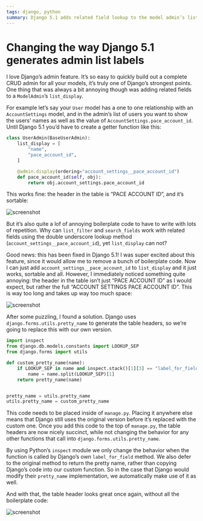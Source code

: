 ```yaml
---
tags: django, python
summary: Django 5.1 adds related field lookup to the model admin’s list_display, but with an annoying quirk. Let’s fix that!
---
```


# Changing the way Django 5.1 generates admin list labels

I love Django’s admin feature. It’s so easy to quickly build out a complete CRUD admin for all your models, it’s truly one of Django’s strongest points. One thing that was always a bit annoying though was adding related fields to a `ModelAdmin`’s `list_display`.

For example let’s say your `User` model has a one to one relationship with an `AccountSettings` model, and in the admin’s list of users you want to show the users' names as well as the value of `AccountSettings.pace_account_id`. Until Django 5.1 you’d have to create a getter function like this:

```python
class UserAdmin(BaseUserAdmin):
    list_display = [
        "name",
        "pace_account_id",
    ]

    @admin.display(ordering="account_settings__pace_account_id")
    def pace_account_id(self, obj):
        return obj.account_settings.pace_account_id
```

This works fine: the header in the table is “PACE ACCOUNT ID”, and it’s sortable:

![screenshot](/articles/images/lookup_after.png)

But it’s also quite a lof of annoying boilerplate code to have to write with lots of repetition. Why can `list_filter` and `search_fields` work with related fields using the double underscore lookup method (`account_settings__pace_account_id`), yet `list_display` can not?

Good news: this has been fixed in Django 5.1! I was super excited about this feature, since it would allow me to remove a bunch of boilerplate code. Now I can just add `account_settings__pace_account_id` to `list_display` and it just works, sortable and all. However, I immediately noticed something quite annoying: the header in the table isn’t just “PACE ACCOUNT ID” as I would expect, but rather the full “ACCOUNT SETTINGS PACE ACCOUNT ID”. This is way too long and takes up way too much space:

![screenshot](/articles/images/lookup_before.png)

After some puzzling, I found a solution. Django uses `django.forms.utils.pretty_name` to generate the table headers, so we’re going to replace this with our own version.

```python
import inspect
from django.db.models.constants import LOOKUP_SEP
from django.forms import utils

def custom_pretty_name(name):
    if LOOKUP_SEP in name and inspect.stack()[1][3] == "label_for_field":
        name = name.split(LOOKUP_SEP)[1]
    return pretty_name(name)


pretty_name = utils.pretty_name
utils.pretty_name = custom_pretty_name
```

This code needs to be placed inside of `manage.py`. Placing it anywhere else means that Django still uses the original version before it’s replaced with the custom one. Once you add this code to the top of `manage.py`, the table headers are now nicely succinct, while not changing the behavior for any other functions that call into `django.forms.utils.pretty_name`. 

By using Python’s `inspect` module we only change the behavior when the function is called by Django’s own `label_for_field` method. We also defer to the original method to return the pretty name, rather than copying Django’s code into our custom function. So in the case that Django would modify their `pretty_name` implementation, we automatically make use of it as well.

And with that, the table header looks great once again, without all the boilerplate code:

![screenshot](/articles/images/lookup_after.png)